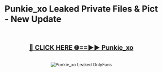 # Punkie_xo Leaked Private Files & Pict - New Update
<br>
<div align="center">
<h2><a href="https://mediafilles.blogspot.com/?title=Punkie_xo" rel="nofollow">🔴 CLICK HERE 🌐==►► Punkie_xo</a></h2>
<br>
<a href="https://mediafilles.blogspot.com/?title=Punkie_xo" rel="nofollow" data-target="animated-image.originalLink"><img src="https://i.ibb.co.com/WyWwxjT/player-gif2.gif" alt="Punkie_xo Leaked OnlyFans" style="max-width: 100%; display: inline-block;" data-target="animated-image.originalImage"></a>
</div>
<br>